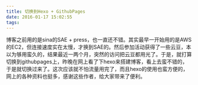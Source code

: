 ```yaml
---
title: 切换到Hexo + GithubPages 
date: 2016-01-17 15:02:55
tags:
---
```


博客之前用的是sina的SAE + press，也一直还不错。其实最早一开始用的是AWS的EC2，但连接速度实在太慢，才换到SAE的。然后参加活动获得了一些云豆，本以为够用蛮久的，结果最近一两个月，突然的访问把云豆都用光了。于是，就打算切换到githubpages上，昨晚在网上看了下hexo来搭建博客，看上去蛮不错的，于是就切换过来了。这次应该就不怕流量用完了，而且hexo的使用也蛮方便的，网上的各种资料也挺多，感谢这些作者，给大家带来了便利。